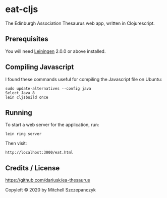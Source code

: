 # eat-cljs 

The Edinburgh Association Thesaurus web app, written in Clojurescript.

## Prerequisites

You will need [Leiningen][] 2.0.0 or above installed.

[leiningen]: https://github.com/technomancy/leiningen

## Compiling Javascript

I found these commands useful for compiling the Javascript file on Ubuntu:

    sudo update-alternatives --config java
    Select Java 8
    lein cljsbuild once

## Running

To start a web server for the application, run:

    lein ring server

Then visit:

    http://localhost:3000/eat.html

## Credits / License

https://github.com/dariusk/ea-thesaurus

Copyleft © 2020 by Mitchell Szczepanczyk 
